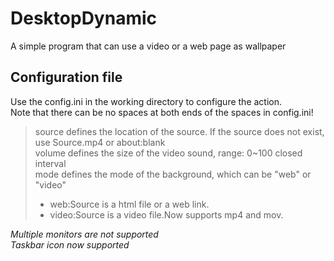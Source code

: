 # DesktopDynamic
A simple program that can use a video or a web page as wallpaper

## Configuration file
Use the config.ini in the working directory to configure the action.  
Note that there can be no spaces at both ends of the spaces in config.ini!  
>source defines the location of the source. If the source does not exist, use Source.mp4 or about:blank  
>volume defines the size of the video sound, range: 0~100 closed interval  
>mode defines the mode of the background, which can be "web" or "video"
> * web:Source is a html file or a web link.  
> * video:Source is a video file.Now supports mp4 and mov.  

*Multiple monitors are not supported*  
*Taskbar icon now supported*
